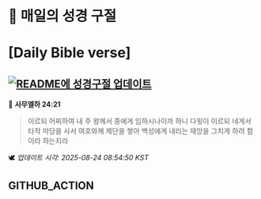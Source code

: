 # 🙏 매일의 성경 구절
# [Daily Bible verse]
## [![README에 성경구절 업데이트](https://github.com/DONGSUKA/first_test/actions/workflows/update-readme-bible.yml/badge.svg)](https://github.com/DONGSUKA/first_test/actions/workflows/update-readme-bible.yml)
<!-- START_BIBLE_VERSE -->
📖 **사무엘하 24:21**
> 이르되 어찌하여 내 주 왕께서 종에게 임하시나이까 하니 다윗이 이르되 네게서 타작 마당을 사서 여호와께 제단을 쌓아 백성에게 내리는 재앙을 그치게 하려 함이라 하는지라

🕊️ _업데이트 시각: 2025-08-24 08:54:50 KST_
  <!-- END_BIBLE_VERSE -->
## GITHUB_ACTION
